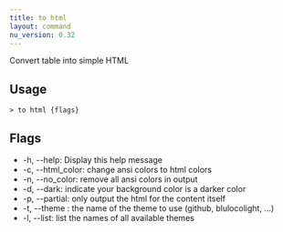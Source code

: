 ```yaml
---
title: to html
layout: command
nu_version: 0.32
---
```

Convert table into simple HTML

## Usage
```shell
> to html {flags} 
 ```

## Flags
* -h, --help: Display this help message
* -c, --html_color: change ansi colors to html colors
* -n, --no_color: remove all ansi colors in output
* -d, --dark: indicate your background color is a darker color
* -p, --partial: only output the html for the content itself
* -t, --theme <string>: the name of the theme to use (github, blulocolight, ...)
* -l, --list: list the names of all available themes

